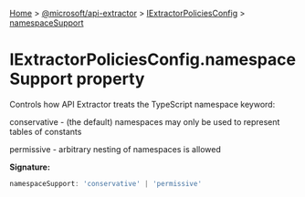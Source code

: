 [Home](./index) &gt; [@microsoft/api-extractor](api-extractor.md) &gt; [IExtractorPoliciesConfig](api-extractor.iextractorpoliciesconfig.md) &gt; [namespaceSupport](api-extractor.iextractorpoliciesconfig.namespacesupport.md)

# IExtractorPoliciesConfig.namespaceSupport property

Controls how API Extractor treats the TypeScript namespace keyword: 

 conservative - (the default) namespaces may only be used to represent tables of constants 

 permissive - arbitrary nesting of namespaces is allowed

**Signature:**
```javascript
namespaceSupport: 'conservative' | 'permissive'
```
